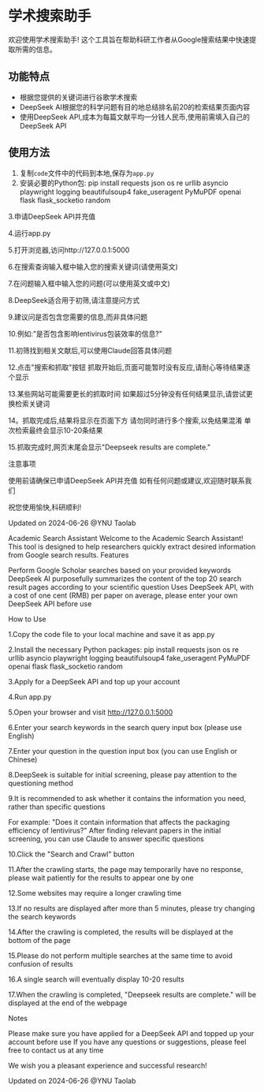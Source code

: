 # 学术搜索助手

欢迎使用学术搜索助手! 这个工具旨在帮助科研工作者从Google搜索结果中快速提取所需的信息。

## 功能特点

* 根据您提供的关键词进行谷歌学术搜索
* DeepSeek AI根据您的科学问题有目的地总结排名前20的检索结果页面内容
* 使用DeepSeek API,成本为每篇文献平均一分钱人民币,使用前需填入自己的DeepSeek API

## 使用方法

1. 复制`code`文件中的代码到本地,保存为`app.py`
2. 安装必要的Python包:
   pip install requests json os re urllib asyncio playwright logging beautifulsoup4 fake_useragent PyMuPDF openai flask flask_socketio random

3.申请DeepSeek API并充值

4.运行app.py

5.打开浏览器,访问http://127.0.0.1:5000

6.在搜索查询输入框中输入您的搜索关键词(请使用英文)

7.在问题输入框中输入您的问题(可以使用英文或中文)

8.DeepSeek适合用于初筛,请注意提问方式

9.建议问是否包含您需要的信息,而非具体问题

10.例如:"是否包含影响lentivirus包装效率的信息?"

11.初筛找到相关文献后,可以使用Claude回答具体问题

12.点击"搜索和抓取"按钮
抓取开始后,页面可能暂时没有反应,请耐心等待结果逐个显示

13.某些网站可能需要更长的抓取时间
如果超过5分钟没有任何结果显示,请尝试更换检索关键词

14。抓取完成后,结果将显示在页面下方
请勿同时进行多个搜索,以免结果混淆
单次检索最终会显示10-20条结果

15.抓取完成时,网页末尾会显示"Deepseek results are complete."



注意事项

使用前请确保已申请DeepSeek API并充值
如有任何问题或建议,欢迎随时联系我们

祝您使用愉快,科研顺利!

Updated on 2024-06-26 @YNU
Taolab



Academic Search Assistant
Welcome to the Academic Search Assistant! This tool is designed to help researchers quickly extract desired information from Google search results.
Features

Perform Google Scholar searches based on your provided keywords
DeepSeek AI purposefully summarizes the content of the top 20 search result pages according to your scientific question
Uses DeepSeek API, with a cost of one cent (RMB) per paper on average, please enter your own DeepSeek API before use

How to Use

1.Copy the code file to your local machine and save it as app.py

2.Install the necessary Python packages:
pip install requests json os re urllib asyncio playwright logging beautifulsoup4 fake_useragent PyMuPDF openai flask flask_socketio random

3.Apply for a DeepSeek API and top up your account

4.Run app.py

5.Open your browser and visit http://127.0.0.1:5000

6.Enter your search keywords in the search query input box (please use English)

7.Enter your question in the question input box (you can use English or Chinese)

8.DeepSeek is suitable for initial screening, please pay attention to the questioning method

9.It is recommended to ask whether it contains the information you need, rather than specific questions

For example: "Does it contain information that affects the packaging efficiency of lentivirus?"
After finding relevant papers in the initial screening, you can use Claude to answer specific questions

10.Click the "Search and Crawl" button

11.After the crawling starts, the page may temporarily have no response, please wait patiently for the results to appear one by one

12.Some websites may require a longer crawling time

13.If no results are displayed after more than 5 minutes, please try changing the search keywords

14.After the crawling is completed, the results will be displayed at the bottom of the page

15.Please do not perform multiple searches at the same time to avoid confusion of results

16.A single search will eventually display 10-20 results

17.When the crawling is completed, "Deepseek results are complete." will be displayed at the end of the webpage



Notes

Please make sure you have applied for a DeepSeek API and topped up your account before use
If you have any questions or suggestions, please feel free to contact us at any time

We wish you a pleasant experience and successful research!

Updated on 2024-06-26 @YNU
Taolab
